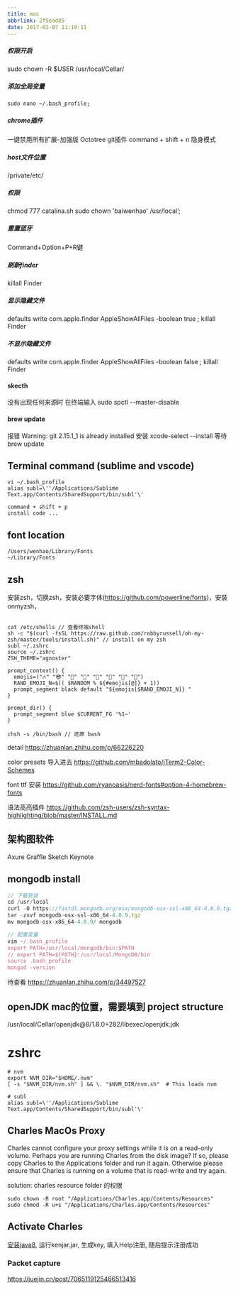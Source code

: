 ```yaml
---
title: mac
abbrlink: 2f5ead85
date: 2017-02-07 11:19:11
---
```


##### 权限开启
sudo chown -R $USER /usr/local/Cellar/  

##### 添加全局变量
```
sudo nano ~/.bash_profile;
```

##### chrome插件
一键禁用所有扩展-加强版
Octotree git插件
command + shift + n 隐身模式

##### host文件位置
/private/etc/ 

##### 权限
chmod 777 catalina.sh
sudo chown 'baiwenhao' /usr/local’;

##### 重置蓝牙
Command+Option+P+R键

##### 刷新finder
killall Finder

##### 显示隐藏文件
defaults write com.apple.finder AppleShowAllFiles -boolean true ; killall Finder

##### 不显示隐藏文件
defaults write com.apple.finder AppleShowAllFiles -boolean false ; killall Finder

#### skecth
没有出现任何来源时 在终端输入
sudo spctl --master-disable

#### brew update
报错 Warning: git 2.15.1_1 is already installed
安装 xcode-select --install
等待 brew update

## Terminal command (sublime and vscode)
```
vi ~/.bash_profile
alias subl=\''/Applications/Sublime Text.app/Contents/SharedSupport/bin/subl'\'

command + shift + p
install code ...
```

## font location
```
/Users/wenhao/Library/Fonts
~/Library/Fonts
```

## zsh
安装zsh，切换zsh，安装必要字体(https://github.com/powerline/fonts)，安装onmyzsh，

```

cat /etc/shells // 查看终端shell
sh -c "$(curl -fsSL https://raw.github.com/robbyrussell/oh-my-zsh/master/tools/install.sh)" // install on my zsh
subl ~/.zshrc
source ~/.zshrc
ZSH_THEME="agnoster"

prompt_context() {
  emojis=("🔥" "😎" "🦄" "🌈" "🍻" "🎉" "🔑" "🌙")
  RAND_EMOJI_N=$(( $RANDOM % ${#emojis[@]} + 1))
  prompt_segment black default "${emojis[$RAND_EMOJI_N]} "
}

prompt_dir() {
  prompt_segment blue $CURRENT_FG '%1~'
}

chsh -s /bin/bash // 还原 bash
```

detail
https://zhuanlan.zhihu.com/p/66226220

color presets 导入进去
https://github.com/mbadolato/iTerm2-Color-Schemes

font ttf 安装
https://github.com/ryanoasis/nerd-fonts#option-4-homebrew-fonts

语法高亮插件
https://github.com/zsh-users/zsh-syntax-highlighting/blob/master/INSTALL.md

## 架构图软件
Axure Graffle
Sketch Keynote

## mongodb install
```js
// 下载安装
cd /usr/local
curl -O https://fastdl.mongodb.org/osx/mongodb-osx-ssl-x86_64-4.0.9.tgz
tar -zxvf mongodb-osx-ssl-x86_64-4.0.9.tgz
mv mongodb-osx-x86_64-4.0.9/ mongodb

// 配置变量
vim ~/.bash_profile
export PATH=/usr/local/mongodb/bin:$PATH
// export PATH=${PATH}:/usr/local/MongoDB/bin
source .bash_profile
mongod -version
```

待查看
https://zhuanlan.zhihu.com/p/34497527


## openJDK mac的位置，需要填到 project structure
/usr/local/Cellar/openjdk@8/1.8.0+282/libexec/openjdk.jdk


# zshrc
```
# nvm
export NVM_DIR="$HOME/.nvm"
[ -s "$NVM_DIR/nvm.sh" ] && \. "$NVM_DIR/nvm.sh"  # This loads nvm

# subl
alias subl=\''/Applications/Sublime Text.app/Contents/SharedSupport/bin/subl'\'
```

## Charles MacOs Proxy
Charles cannot configure your proxy settings while it is on a read-only volume.
Perhaps you are running Charles from the disk image?
If so, please copy Charles to the Applications folder and run it again.
Otherwise please ensure that Charles is running on a volume that is read-write and try again.

solution: charles resource folder 的权限
```
sudo chown -R root "/Applications/Charles.app/Contents/Resources"
sudo chmod -R u+s "/Applications/Charles.app/Contents/Resources"
```

## Activate Charles
<a href="https://www.java.com/en/download/">安装java8</a>, 运行kenjar.jar, 生成key, 填入Help注册, 随后提示注册成功

### Packet capture
https://juejin.cn/post/7065119125466513416